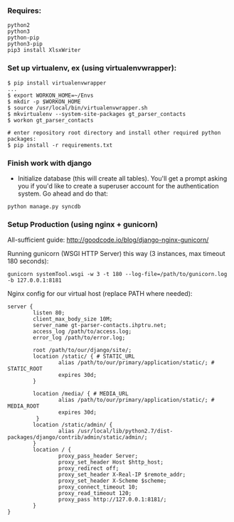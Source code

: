### Requires:
```
python2
python3
python-pip
python3-pip
pip3 install XlsxWriter
```

### Set up virtualenv, ex (using virtualenvwrapper):

```
$ pip install virtualenvwrapper
...
$ export WORKON_HOME=~/Envs
$ mkdir -p $WORKON_HOME
$ source /usr/local/bin/virtualenvwrapper.sh
$ mkvirtualenv --system-site-packages gt_parser_contacts
$ workon gt_parser_contacts

# enter repository root directory and install other required python packages:
$ pip install -r requirements.txt
```

### Finish work with django
 * Initialize database (this will create all tables). You'll get a prompt asking you if you'd like to create a superuser account for the authentication system. Go ahead and do that:

```
python manage.py syncdb
```

### Setup Production (using nginx + gunicorn)
All-sufficient guide: http://goodcode.io/blog/django-nginx-gunicorn/

Running gunicorn (WSGI HTTP Server) this way (3 instances, max timeout 180 seconds):

```
gunicorn systemTool.wsgi -w 3 -t 180 --log-file=/path/to/gunicorn.log -b 127.0.0.1:8181
```

Nginx config for our virtual host (replace PATH where needed):

```
server {
        listen 80;
        client_max_body_size 10M;
        server_name gt-parser-contacts.ihptru.net;
        access_log /path/to/access.log;
        error_log /path/to/error.log;

        root /path/to/our/django/site/;
        location /static/ { # STATIC_URL
                alias /path/to/our/primary/application/static/; # STATIC_ROOT
                expires 30d;
        }

        location /media/ { # MEDIA_URL
                alias /path/to/our/primary/application/static/; # MEDIA_ROOT
                expires 30d;
         }
        location /static/admin/ {
                alias /usr/local/lib/python2.7/dist-packages/django/contrib/admin/static/admin/;
        }
        location / {
                proxy_pass_header Server;
                proxy_set_header Host $http_host;
                proxy_redirect off;
                proxy_set_header X-Real-IP $remote_addr;
                proxy_set_header X-Scheme $scheme;
                proxy_connect_timeout 10;
                proxy_read_timeout 120;
                proxy_pass http://127.0.0.1:8181/;
        }
}
```
